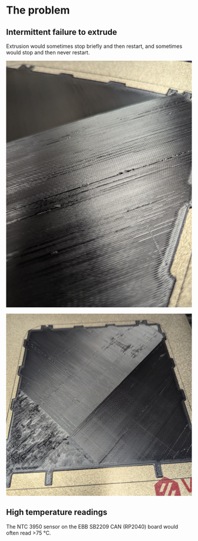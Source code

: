 # The problem


## Intermittent failure to extrude

Extrusion would sometimes stop briefly and then restart, and sometimes
would stop and then never restart.

![](images/extrusion-problem-0.jpg)

![](images/extrusion-problem-1.jpg)

## High temperature readings

The NTC 3950 sensor on the EBB SB2209 CAN (RP2040) board would often
read >75 °C.
